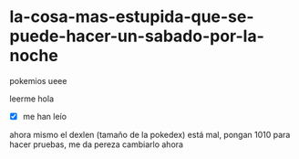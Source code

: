 # la-cosa-mas-estupida-que-se-puede-hacer-un-sabado-por-la-noche
pokemios ueee

leerme hola
- [x] me han leío


ahora mismo el dexlen (tamaño de la pokedex) está mal, pongan 1010 para hacer pruebas, me da pereza cambiarlo ahora
